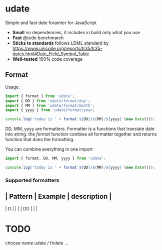 # udate

Simple and fast date foramter for JavaScript

 * **Small** no dependencies, it includes in build only what you use
 * **Fast** @todo benchmarch
 * **Sticks to standards** follows LDML standard by https://www.unicode.org/reports/tr35/tr35-dates.html#Date_Field_Symbol_Table
 * **Well-tested** 100% code coverage

 ## Format
 Usage:

 ```js
 import { format } from 'udate';
 import { DD } from 'udate/format/day';
 import { MM } from 'udate/format/month';
 import { yyyy } from 'udate/format/year;

 console.log('today is ' + format`${DD}/${MM}/${yyyy}`(new Date()));
 ```

 DD, MM, yyyy are formatters. Formatter is a functions that translate date into string.
 the _format_ function combies all formatter together and returns function that does the formatting.

 You can combine everything in one import
 ```js
 import { format, DD, MM, yyyy } from 'udate';

 console.log('today is ' + format`${DD}/${MM}/${yyyy}`(new Date()));
 ```


### Supported formatters
| Pattern | Example | description |
---------------------------------
| D | | |
| DD | | |


# TODO
choose name udate / fndate ...
